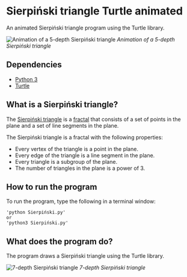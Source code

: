 # Sierpiński triangle Turtle animated
An animated Sierpiński triangle program using the Turtle library.

![Animation of a 5-depth Sierpiński triangle](https://i.imgur.com/l8pO2SQ.gif)
*Animation of a 5-depth Sierpiński triangle*

## Dependencies

* [Python 3](https://www.python.org/downloads/)
* [Turtle](https://docs.python.org/3/library/turtle.html)

## What is a Sierpiński triangle?

The [Sierpiński triangle](https://en.wikipedia.org/wiki/Sierpi%C5%84ski_triangle) is a [fractal](https://en.wikipedia.org/wiki/Fractal)
that consists of a set of points in the plane and a set of line segments
in the plane.

The Sierpiński triangle is a fractal with the following properties:

* Every vertex of the triangle is a point in the plane.
* Every edge of the triangle is a line segment in the plane.
* Every triangle is a subgroup of the plane.
* The number of triangles in the plane is a power of 3.

## How to run the program

To run the program, type the following in a terminal window:

    'python Sierpiński.py'
    or
    'python3 Sierpiński.py'

## What does the program do?

The program draws a Sierpiński triangle using the Turtle library.

![7-depth Sierpiński triangle](https://i.imgur.com/c8BzTdI.png)
*7-depth Sierpiński triangle*